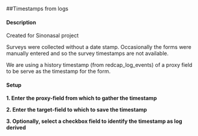 ##Timestamps from logs

#### Description
Created for Sinonasal project

Surveys were collected without a date stamp. Occasionally the forms were manually entered and so the
survey timestamps are not available.

We are using a history timestamp (from redcap_log_events) of a proxy field to be serve as the timestamp
for the form.  


#### Setup

**1. Enter the proxy-field from which to gather the timestamp**

**2. Enter the target-field to which to save the timestamp**

**3. Optionally, select a checkbox field to identify the timestamp as log derived**






